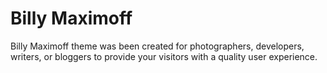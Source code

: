 # Billy Maximoff

Billy Maximoff theme was been created for photographers, developers, writers, or bloggers to provide your visitors with a quality user experience.
